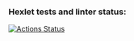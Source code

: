 ### Hexlet tests and linter status:
[![Actions Status](https://github.com/mortalpjero/frontend-project-11/workflows/hexlet-check/badge.svg)](https://github.com/mortalpjero/frontend-project-11/actions)